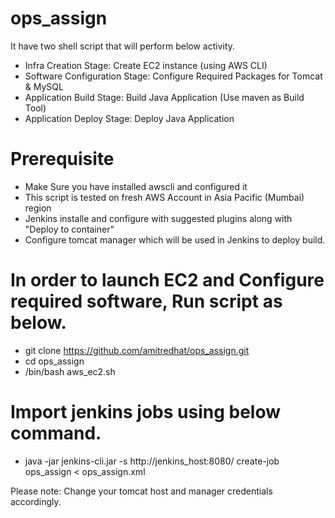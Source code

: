 # ops_assign

It have two shell script that will perform below activity.

- Infra Creation Stage: Create EC2 instance (using AWS CLI)
- Software Configuration Stage: Configure Required Packages for Tomcat & MySQL
- Application Build Stage: Build Java Application (Use maven as Build Tool)
- Application Deploy Stage: Deploy Java Application 

# Prerequisite

- Make Sure you have installed awscli and configured it
- This script is tested on fresh AWS Account in Asia Pacific (Mumbai) region
- Jenkins installe and configure with suggested plugins along with "Deploy to container"
- Configure tomcat manager which will be used in Jenkins to deploy build.

# In order to launch EC2 and Configure required software, Run script as below.

- git clone https://github.com/amitredhat/ops_assign.git
- cd ops_assign
- /bin/bash aws_ec2.sh

# Import jenkins jobs using below command.
- java -jar jenkins-cli.jar -s http://jenkins_host:8080/ create-job  ops_assign < ops_assign.xml

Please note: Change your tomcat host and manager credentials accordingly.



